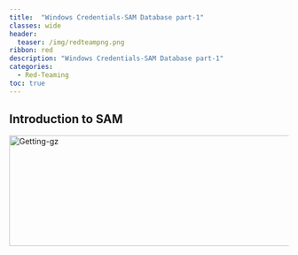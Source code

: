 ```yaml
---
title:  "Windows Credentials-SAM Database part-1"
classes: wide
header:
  teaser: /img/redteampng.png
ribbon: red
description: "Windows Credentials-SAM Database part-1"
categories:
  - Red-Teaming
toc: true
---
```


## Introduction to SAM 
  
  <img src="/img/ad3/.PNG" alt="Getting-gz" width="800" height="200"> 
